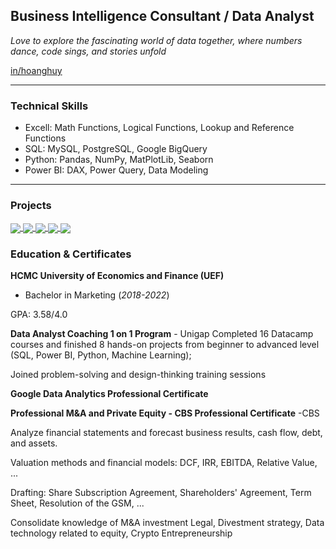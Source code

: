 ## Business Intelligence Consultant / Data Analyst
*Love to  explore the fascinating world of data together, where numbers dance, code sings, and stories unfold*

[in/hoanghuy](https://www.linkedin.com/in/hoanghuydatadriven/)

***

### **Technical Skills** 
- Excell: Math Functions, Logical Functions, Lookup and Reference Functions
- SQL: MySQL, PostgreSQL, Google BigQuery
- Python: Pandas, NumPy, MatPlotLib, Seaborn
- Power BI: DAX, Power Query, Data Modeling

***

### **Projects**
<a href="https://github.com/hhuy067/Python-KPMG-Project">
  <!-- Change the `github-readme-stats.anuraghazra1.vercel.app` to `github-readme-stats.vercel.app`  -->
  <img align="center" src="https://github-readme-stats.vercel.app/api/pin/?username=hhuy067&repo=Python-KPMG-Project&theme=shadow_blue" />
</a>  
<a href="https://github.com/hhuy067/PowerBI-Global-Superstore">
  <!-- Change the `github-readme-stats.anuraghazra1.vercel.app` to `github-readme-stats.vercel.app`  -->
  <img align="center" src="https://github-readme-stats.vercel.app/api/pin/?username=hhuy067&repo=PowerBI-Global-Superstore&theme=shadow_blue" />
</a>
<a href="https://github.com/hhuy067/RPAC-Costing-Analysis">
  <!-- Change the `github-readme-stats.anuraghazra1.vercel.app` to `github-readme-stats.vercel.app`  -->
  <img align="center" src="https://github-readme-stats.vercel.app/api/pin/?username=hhuy067&repo=RPAC-Costing-Analysis&theme=shadow_blue" />
</a>  
<a href="https://github.com/hhuy067/VPB-Credit-Card-Operation">
  <!-- Change the `github-readme-stats.anuraghazra1.vercel.app` to `github-readme-stats.vercel.app`  -->
  <img align="center" src="https://github-readme-stats.vercel.app/api/pin/?username=hhuy067&repo=VPB-Credit-Card-Operation&theme=shadow_blue" />
</a>  
<a href="https://github.com/hhuy067/GGDA-Bellabeat">
  <!-- Change the `github-readme-stats.anuraghazra1.vercel.app` to `github-readme-stats.vercel.app`  -->
  <img align="center" src="https://github-readme-stats.vercel.app/api/pin/?username=hhuy067&repo=GGDA-Bellabeat&theme=shadow_blue" />
</a>  

### **Education & Certificates**
**HCMC University of Economics and Finance (UEF)** 

- Bachelor in Marketing (_2018-2022_)

GPA: 3.58/4.0

**Data Analyst Coaching 1 on 1 Program** - Unigap
Completed 16 Datacamp courses and finished 8 hands-on projects from beginner to advanced level (SQL, Power BI, Python, Machine Learning); 

Joined problem-solving and design-thinking training sessions

**Google Data Analytics Professional Certificate** 

**Professional M&A and Private Equity - CBS Professional Certificate** -CBS

Analyze financial statements and forecast business results, cash flow, debt, and assets.

Valuation methods and financial models: DCF, IRR, EBITDA, Relative Value, ...

Drafting: Share Subscription Agreement, Shareholders' Agreement, Term Sheet, Resolution of the GSM, ...

Consolidate knowledge of M&A investment Legal, Divestment strategy, Data technology related to equity, Crypto Entrepreneurship

